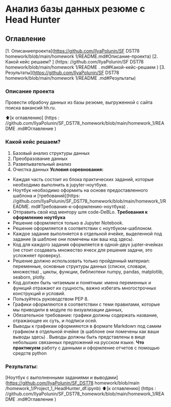 # Анализ базы данных резюме с Head Hunter
## Оглавление
[1. Описаниепроекта](https://github.com/IlyaPolunin/SF DST78 homework/blob/main/homework 1/README.md#Описание-проекта)
[2. Какой кейс решаем? ] (https: //github.com/IlyaPolunin/SF DST78 homework/blob/main/homework 1/README . md#Какой-кейс-решаем )
[3. Результаты](https://github.com/IlyaPolunin/SF DST78 homework/blob/main/homework 1/README .md#Результаты)
### Описание проекта
Провести обрабочу данных из базы резюме, выгруженной с сайта поиска вакансий hh.ru.

:arrow_up:[к оглавлению] (https : //github.com/IlyaPolunin/SF_DST78_homework/blob/main/homework_1/README .md#Оглавление )
### Какой кейс решаем?
1. Базовый анализ структуры данных
2. Преобразование данных
3. Развепывательный анализ
4. Очистка данных
**Условия соревнования:**
- Каждая часть состоит из блока практических заданий, которые необходимо выполнить в jupyter-ноутбуке.
- Ноутбук необходимо оформить на основе предоставленного шаблона и [требований](https: //github.com/IlyaPolunin/SF_DST78_homework/blob/main/homework_1/README. md#Требования-к-оформлению-ноутбука) .
- Отправить свой код ментору шля code-DeBLo.
**Требования к оформлению ноутбука**
- Решение оформляется только в Jupyter Notebook.
- Решение оформляется в соответствии с ноутбуком-шаблоном.
- Каждое задание выполняется в отдельной ячейке, выделенной под задание (в шаблоне они помечены как ваш код здесь).
- Код для каждого задания оформляется в одной-двух jupter-ячейках (не стоит создавать множество яческ для решения задачи, это усложняет проверку).
- Решение должно использовать только пройденный материал: переменные, основные структуры данных (списки, словари, множества) , циклы, функции, библиотеки numpy, pandas, matplotlib, seaborn, plotly. 
- Код должен быть читаемым и понятным: имена переменных и функций отражают их сущность, важно избегать многострочных конструкций и условий.
- Пользуйтесь руководством РЕР 8.
- Графики оформляются в соответствии с теми правилами, которые мы приводили в модуле по визуализации данных,
- Обязательное требование: графики должны содержать название, отражающее их суть, и подписи осей.
- Выводы к графикам оформияются в формате Markdown под самим графиком в отдельной ячейке (в шаблоне они помечены как ваши выводы здесь) . Выводы должны быть представлены в вице небольших связанных предложений на русском языке.
**Что практикуем**
работу с данными и оформление отчетов с помощью средств руthon
### Результаты:
[Ноутбук с выполненными заданиями и выводами] (https://github.com/IlyaPolunin/SF_DST78 homework/blob/main /homework_1/Project_1_HeadHunter_df.ipynb)
:arrow_up:[к оглавлению] (https : //github.com/IlyaPolunin/SF_DST78_homework/blob/main/homework_1/README .md#Оглавление )